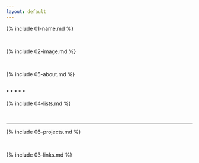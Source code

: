 ```yaml
---
layout: default
---
```


{% include 01-name.md %}

<br>

{% include 02-image.md %}

<br>

{% include 05-about.md %}

<br>
* * * * *

{% include 04-lists.md %}

<br>

* * * * *

{% include 06-projects.md %}

<br>

{% include 03-links.md %}

<br>


